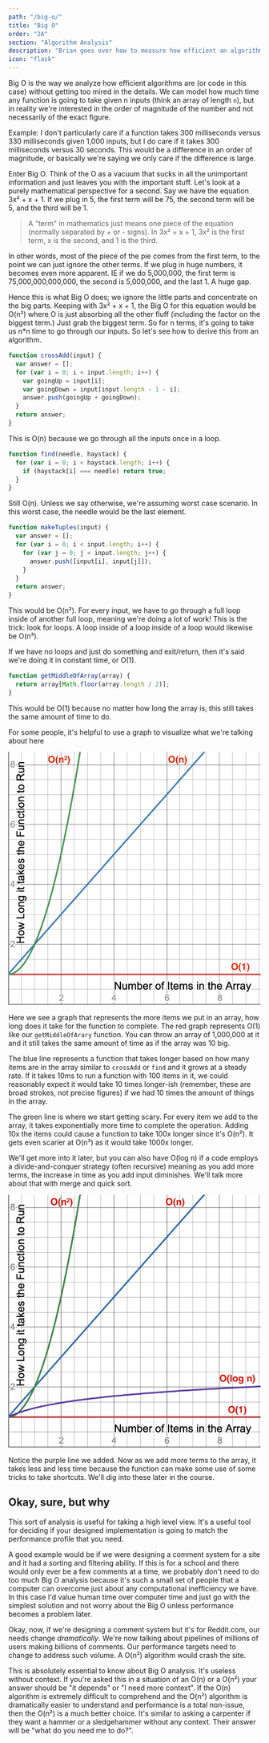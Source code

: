 ```yaml
---
path: "/big-o/"
title: "Big O"
order: "2A"
section: "Algorithm Analysis"
description: "Brian goes over how to measure how efficient an algorithm and the tools we have to measure it"
icon: "flask"
---
```


Big O is the way we analyze how efficient algorithms are (or code in this case) without getting too mired in the details. We can model how much time any function is going to take given n inputs (think an array of length `n`), but in reality we're interested in the order of magnitude of the number and not necessarily of the exact figure.

Example: I don't particularly care if a function takes 300 milliseconds versus 330 milliseconds given 1,000 inputs, but I do care if it takes 300 milliseconds versus 30 seconds. This would be a difference in an order of magnitude, or basically we're saying we only care if the difference is large.

Enter Big O. Think of the O as a vacuum that sucks in all the unimportant information and just leaves you with the important stuff. Let's look at a purely mathematical perspective for a second. Say we have the equation 3x² + x + 1. If we plug in 5, the first term will be 75, the second term will be 5, and the third will be 1.

> A "term" in mathematics just means one piece of the equation (normally separated by + or - signs). In 3x² + x + 1, 3x² is the first term, x is the second, and 1 is the third.

In other words, most of the piece of the pie comes from the first term, to the point we can just ignore the other terms. If we plug in huge numbers, it becomes even more apparent. IE if we do 5,000,000, the first term is 75,000,000,000,000, the second is 5,000,000, and the last 1. A huge gap.

Hence this is what Big O does; we ignore the little parts and concentrate on the big parts. Keeping with 3x² + x + 1, the Big O for this equation would be O(n²) where O is just absorbing all the other fluff (including the factor on the biggest term.) Just grab the biggest term. So for n terms, it's going to take us n\*n time to go through our inputs. So let's see how to derive this from an algorithm.

```javascript
function crossAdd(input) {
  var answer = [];
  for (var i = 0; i < input.length; i++) {
    var goingUp = input[i];
    var goingDown = input[input.length - 1 - i];
    answer.push(goingUp + goingDown);
  }
  return answer;
}
```

This is O(n) because we go through all the inputs once in a loop.

```javascript
function find(needle, haystack) {
  for (var i = 0; i < haystack.length; i++) {
    if (haystack[i] === needle) return true;
  }
}
```

Still O(n). Unless we say otherwise, we're assuming worst case scenario. In this worst case, the needle would be the last element.

```javascript
function makeTuples(input) {
  var answer = [];
  for (var i = 0; i < input.length; i++) {
    for (var j = 0; j < input.length; j++) {
      answer.push([input[i], input[j]]);
    }
  }
  return answer;
}
```

This would be O(n²). For every input, we have to go through a full loop inside of another full loop, meaning we're doing a lot of work! This is the trick: look for loops. A loop inside of a loop inside of a loop would likewise be O(n³).

If we have no loops and just do something and exit/return, then it's said we're doing it in constant time, or O(1).

```javascript
function getMiddleOfArray(array) {
  return array[Math.floor(array.length / 2)];
}
```

This would be O(1) because no matter how long the array is, this still takes the same amount of time to do.

For some people, it's helpful to use a graph to visualize what we're talking about here

![graph of y = 1, y = x + 1, and y = x^2 + 1](./images/graph.png)

Here we see a graph that represents the more items we put in an array, how long does it take for the function to complete. The red graph represents O(1) like our `getMiddleOfArary` function. You can throw an array of 1,000,000 at it and it still takes the same amount of time as if the array was 10 big.

The blue line represents a function that takes longer based on how many items are in the array similar to `crossAdd` or `find` and it grows at a steady rate. If it takes 10ms to run a function with 100 items in it, we could reasonably expect it would take 10 times longer-ish (remember, these are broad strokes, not precise figures) if we had 10 times the amount of things in the array.

The green line is where we start getting scary. For every item we add to the array, it takes exponentially more time to complete the operation. Adding 10x the items could cause a function to take 100x longer since it's O(n²). It gets even scarier at O(n³) as it would take 1000x longer.

We'll get more into it later, but you can also have O(log n) if a code employs a divide-and-conquer strategy (often recursive) meaning as you add more terms, the increase in time as you add input diminishes. We'll talk more about that with merge and quick sort.

![log n graph](./images/graph-log.png)

Notice the purple line we added. Now as we add more terms to the array, it takes less and less time because the function can make some use of some tricks to take shortcuts. We'll dig into these later in the course.

## Okay, sure, but why

This sort of analysis is useful for taking a high level view. It's a useful tool for deciding if your designed implementation is going to match the performance profile that you need.

A good example would be if we were designing a comment system for a site and it had a sorting and filtering ability. If this is for a school and there would only ever be a few comments at a time, we probably don't need to do too much Big O analysis because it's such a small set of people that a computer can overcome just about any computational inefficiency we have. In this case I'd value human time over computer time and just go with the simplest solution and not worry about the Big O unless performance becomes a problem later.

Okay, now, if we're designing a comment system but it's for Reddit.com, our needs change _dramatically_. We're now talking about pipelines of millions of users making billions of comments. Our performance targets need to change to address such volume. A O(n²) algorithm would crash the site.

This is absolutely essential to know about Big O analysis. It's useless without context. If you're asked this in a situation of an O(n) or a O(n²) your answer should be "it depends" or "I need more context". If the O(n) algorithm is extremely difficult to comprehend and the O(n²) algorithm is dramatically easier to understand and performance is a total non-issue, then the O(n²) is a much better choice. It's similar to asking a carpenter if they want a hammer or a sledgehammer without any context. Their answer will be "what do you need me to do?".
